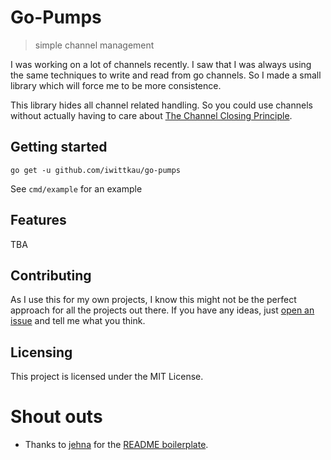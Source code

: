 Go-Pumps
===
> simple channel management

I was working on a lot of channels recently. I saw that I was always using the same techniques to write and read from go channels. So I made a small library which will force me to be more consistence.

This library hides all channel related handling. So you could use channels without actually having to care about [The Channel Closing Principle](http://www.tapirgames.com/blog/golang-channel-closing).

## Getting started

```
go get -u github.com/iwittkau/go-pumps
```

See `cmd/example` for an example

## Features

TBA

## Contributing

As I use this for my own projects, I know this might not be the perfect approach
for all the projects out there. If you have any ideas, just
[open an issue][issues] and tell me what you think.

## Licensing

This project is licensed under the MIT License.

# Shout outs

- Thanks to [jehna](https://github.com/jehna) for the [README boilerplate](https://github.com/jehna/readme-best-practices).

[issues]:https://github.com/iwittkau/go-pumps/issues/new
